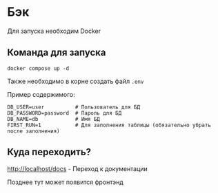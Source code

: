 # Бэк

Для запуска необходим Docker

## Команда для запуска

`docker compose up -d`

Также необходимо в корне создать файл `.env`

Пример содержимого:

```
DB_USER=user          # Пользователь для БД
DB_PASSWORD=password  # Пароль для БД
DB_NAME=db            # Имя БД
FIRST_RUN=1           # Для заполнения таблицы (обязательно убрать после заполнения)
```

## Куда переходить?

<http://localhost/docs> - Переход к документации

Позднее тут может появится фронтэнд

